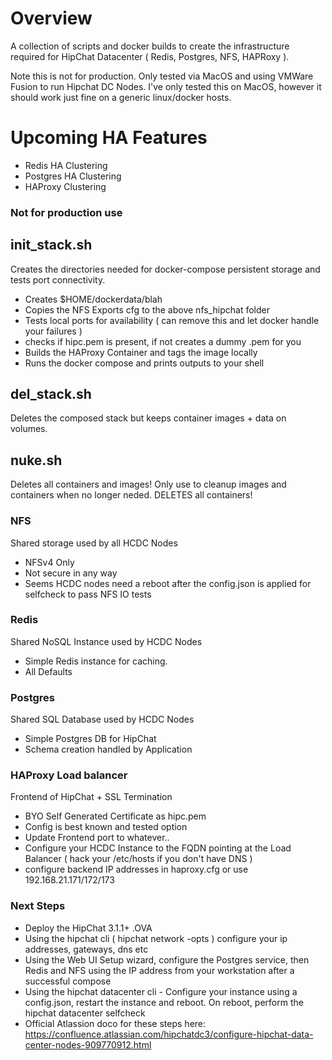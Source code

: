 # Overview
A collection of scripts and docker builds to create the infrastructure required for HipChat Datacenter ( Redis, Postgres, NFS, HAPRoxy ). 

Note this is not for production. Only tested via MacOS and using VMWare Fusion to run Hipchat DC Nodes. I've only tested this on MacOS, however it should work just fine on a generic linux/docker hosts. 

# Upcoming HA Features 
* Redis HA Clustering
* Postgres HA Clustering
* HAProxy Clustering

### Not for production use ###
## init_stack.sh
Creates the directories needed for docker-compose persistent storage and tests port connectivity.
* Creates $HOME/dockerdata/blah
* Copies the NFS Exports cfg to the above nfs_hipchat folder
* Tests local ports for availability ( can remove this and let docker handle your failures )
* checks if hipc.pem is present, if not creates a dummy .pem for you
* Builds the HAProxy Container and tags the image locally
* Runs the docker compose and prints outputs to your shell

## del_stack.sh
Deletes the composed stack but keeps container images + data on volumes. 

## nuke.sh
Deletes all containers and images! Only use to cleanup images and containers when no longer neded. DELETES all containers!

### NFS
Shared storage used by all HCDC Nodes
* NFSv4 Only
* Not secure in any way
* Seems HCDC nodes need a reboot after the config.json is applied for selfcheck to pass NFS IO tests

### Redis
Shared NoSQL Instance used by HCDC Nodes
* Simple Redis instance for caching.
* All Defaults

### Postgres
Shared SQL Database used by HCDC Nodes
* Simple Postgres DB for HipChat
* Schema creation handled by Application

### HAProxy Load balancer
Frontend of HipChat + SSL Termination
* BYO Self Generated Certificate as hipc.pem
* Config is best known and tested option
* Update Frontend port to whatever..
* Configure your HCDC Instance to the FQDN pointing at the Load Balancer ( hack your /etc/hosts if you don't have DNS )
* configure backend IP addresses in haproxy.cfg or use 192.168.21.171/172/173

### Next Steps
* Deploy the HipChat 3.1.1+ .OVA
* Using the hipchat cli ( hipchat network -opts ) configure your ip addresses, gateways, dns etc
* Using the Web UI Setup wizard, configure the Postgres service, then Redis and NFS using the IP address from your workstation after a successful compose
* Using the hipchat datacenter cli - Configure your instance using a config.json, restart the instance and reboot. On reboot, perform the hipchat datacenter selfcheck
* Official Atlassion doco for these steps here: https://confluence.atlassian.com/hipchatdc3/configure-hipchat-data-center-nodes-909770912.html

